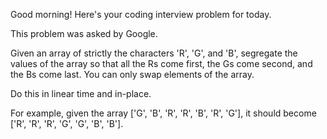 Good morning! Here's your coding interview problem for today.This problem was asked by Google.Given an array of strictly the characters 'R', 'G', and 'B', segregate thevalues of the array so that all the Rs come first, the Gs come second, and theBs come last. You can only swap elements of the array.Do this in linear time and in-place.For example, given the array ['G', 'B', 'R', 'R', 'B', 'R', 'G'], it shouldbecome ['R', 'R', 'R', 'G', 'G', 'B', 'B'].